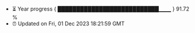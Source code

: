 - ⏳ Year progress { ███████████████████████████▁▁▁ } 91.72 %
- ⏰ Updated on Fri, 01 Dec 2023 18:21:59 GMT


